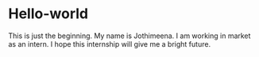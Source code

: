 # Hello-world
This is just the beginning.
My name is Jothimeena. I am working in market as an intern. I hope this internship will give me a bright future.
